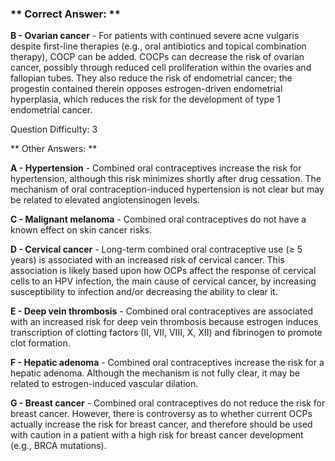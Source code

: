 ### ** Correct Answer: **

**B - Ovarian cancer** - For patients with continued severe acne vulgaris despite first-line therapies (e.g., oral antibiotics and topical combination therapy), COCP can be added. COCPs can decrease the risk of ovarian cancer, possibly through reduced cell proliferation within the ovaries and fallopian tubes. They also reduce the risk of endometrial cancer; the progestin contained therein opposes estrogen-driven endometrial hyperplasia, which reduces the risk for the development of type 1 endometrial cancer.

Question Difficulty: 3

** Other Answers: **

**A - Hypertension** - Combined oral contraceptives increase the risk for hypertension, although this risk minimizes shortly after drug cessation. The mechanism of oral contraception-induced hypertension is not clear but may be related to elevated angiotensinogen levels.

**C - Malignant melanoma** - Combined oral contraceptives do not have a known effect on skin cancer risks.

**D - Cervical cancer** - Long-term combined oral contraceptive use (≥ 5 years) is associated with an increased risk of cervical cancer. This association is likely based upon how OCPs affect the response of cervical cells to an HPV infection, the main cause of cervical cancer, by increasing susceptibility to infection and/or decreasing the ability to clear it.

**E - Deep vein thrombosis** - Combined oral contraceptives are associated with an increased risk for deep vein thrombosis because estrogen induces transcription of clotting factors (II, VII, VIII, X, XII) and fibrinogen to promote clot formation.

**F - Hepatic adenoma** - Combined oral contraceptives increase the risk for a hepatic adenoma. Although the mechanism is not fully clear, it may be related to estrogen-induced vascular dilation.

**G - Breast cancer** - Combined oral contraceptives do not reduce the risk for breast cancer. However, there is controversy as to whether current OCPs actually increase the risk for breast cancer, and therefore should be used with caution in a patient with a high risk for breast cancer development (e.g., BRCA mutations).

